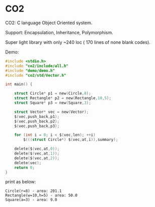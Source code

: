 # CO2
CO2: C language Object Oriented system.

Support:  Encapsulation, Inheritance, Polymorphism.

Super light library with only ~240 loc ( 170 lines of none blank codes).

Demo:
```C
#include <stdio.h>
#include "co2/include/all.h"
#include "demo/demo.h"
#include "co2/std/Vector.h"

int main() {

    struct Circle* p1 = new(Circle,8);
    struct Rectangle* p2 = new(Rectangle,10,5);
    struct Square* p3 = new(Square,3);

    struct Vector* vec = new(Vector);
    $(vec,push_back,p1);
    $(vec,push_back,p2);
    $(vec,push_back,p3);

    for (int i = 0; i < $(vec,len); ++i)
        $(((struct Circle*) $(vec,at,i)),summary);

    delete($(vec,at,0));
    delete($(vec,at,1));
    delete($(vec,at,2));
    delete(vec);
    return 0;
}
```

print as below:

```
Circle(r=8) - area: 201.1
Rectangle(w=10,h=5) - area: 50.0
Square(a=3) - area: 9.0
 ```
